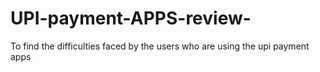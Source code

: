 # UPI-payment-APPS-review-
To find the difficulties faced by the users who are using the upi payment apps 
